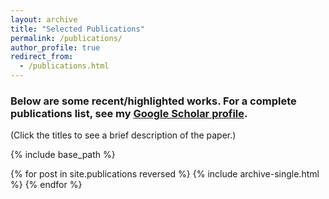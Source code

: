 ```yaml
---
layout: archive
title: "Selected Publications"
permalink: /publications/
author_profile: true
redirect_from: 
  - /publications.html
---
```


### Below are some recent/highlighted works. For a complete publications list, see my [Google Scholar profile](https://scholar.google.com/citations?user=2VgJ4loAAAAJ&hl=en).
(Click the titles to see a brief description of the paper.)

{% include base_path %}

{% for post in site.publications reversed %}
  {% include archive-single.html %}
{% endfor %}
